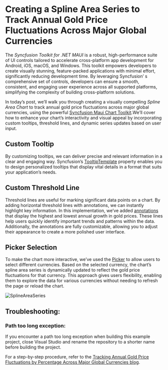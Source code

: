 # Creating a Spline Area Series to Track Annual Gold Price Fluctuations Across Major Global Currencies

The *Syncfusion Toolkit for .NET MAUI* is a robust, high-performance suite of UI controls tailored to accelerate cross-platform app development for Android, iOS, macOS, and Windows. This toolkit empowers developers to create visually stunning, feature-packed applications with minimal effort, significantly reducing development time. By leveraging Syncfusion’ s comprehensive set of controls, developers can ensure a smooth, consistent, and engaging user experience across all supported platforms, simplifying the complexity of building cross-platform solutions.

In today’s post, we’ll walk you through creating a visually compelling *Spline Area Chart* to track annual gold price fluctuations across major global currencies, using the powerful [Syncfusion Maui Chart Toolkit](https://help.syncfusion.com/maui-toolkit/cartesian-charts/overview).We’ll cover how to enhance your chart’s interactivity and visual appeal by incorporating custom tooltips, threshold lines, and dynamic series updates based on user input.

## Custom Tooltip
 By customizing tooltips, we can deliver precise and relevant information in a clear and engaging way. Syncfusion’s [TooltipTemplate](https://help.syncfusion.com/cr/maui-toolkit/Syncfusion.Maui.Toolkit.Charts.ChartSeries.html#Syncfusion_Maui_Toolkit_Charts_ChartSeries_TooltipTemplate) property enables you to design personalized tooltips that display vital details in a format that suits your application’s needs.

## Custom Threshold Line
 Threshold lines are useful for marking significant data points on a chart. By adding horizontal threshold lines with annotations, we can instantly highlight key information. In this implementation, we’ve added [annotations](https://help.syncfusion.com/cr/maui-toolkit/Syncfusion.Maui.Toolkit.Charts.SfCartesianChart.html#Syncfusion_Maui_Toolkit_Charts_SfCartesianChart_Annotations) that display the highest and lowest annual growth in gold prices. These lines help users quickly identify important trends and patterns within the data. Additionally, the annotations are fully customizable, allowing you to adjust their appearance to create a more polished user interface.

## Picker Selection
To make the chart more interactive, we’ve used the [Picker](https://learn.microsoft.com/en-us/dotnet/maui/user-interface/controls/picker?view=net-maui-8.0) to allow users to select different currencies. Based on the selected currency, the chart’s spline area series is dynamically updated to reflect the gold price fluctuations for that currency. This approach gives users flexibility, enabling them to explore the data for various currencies without needing to refresh the page or reload the chart.

![SplineAreaSeries](https://github.com/user-attachments/assets/6f52ed8e-af41-430e-aaa0-6683cc353b8d)


## Troubleshooting:
### Path too long exception:
If you encounter a path too long exception when building this example project, close Visual Studio and rename the repository to a shorter name before building the project.

For a step-by-step procedure, refer to the [Tracking Annual Gold Price Fluctuations by Percentage Across Major Global Currencies blog]().


